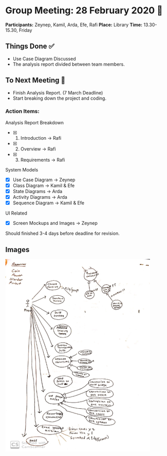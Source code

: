 # **Group Meeting: 28 February 2020** :calendar:

**Participants:** Zeynep, Kamil, Arda, Efe, Rafi
**Place:** Library
**Time:** 13.30-15.30, Friday

## **Things Done** :white_check_mark:

- Use Case Diagram Discussed
- The analysis report divided between team members.

## **To Next Meeting** :bookmark:

- Finish Analysis Report. (7 March Deadline)
- Start breaking down the project and coding.

### Action Items:

Analysis Report Breakdown

- [X] 1. Introduction -> Rafi
- [X] 2. Overview -> Rafi
- [X] 3. Requirements -> Rafi

System Models
- [X] Use Case Diagram -> Zeynep
- [X] Class Diagram -> Kamil & Efe
- [X] State Diagrams -> Arda
- [X] Activity Diagrams -> Arda
- [X] Sequence Diagram -> Kamil & Efe

UI Related
- [X] Screen Mockups and Images -> Zeynep

Should finished 3-4 days before deadline for revision.

## **Images**

<img src="Images/use_case_draft.jpg" width="450" height="600">

 